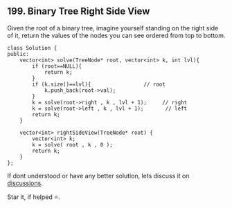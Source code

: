 ## 199. Binary Tree Right Side View

Given the root of a binary tree, imagine yourself standing on the right side of it, return the values of the nodes you can see ordered from top to bottom.

```
class Solution {
public:
    vector<int> solve(TreeNode* root, vector<int> k, int lvl){
        if (root==NULL){
            return k;
        }
        if (k.size()==lvl){                 // root
            k.push_back(root->val);
        }
        k = solve(root->right , k , lvl + 1);     // right
        k = solve(root->left , k , lvl + 1);       // left
        return k;
    }
    
    vector<int> rightSideView(TreeNode* root) {
        vector<int> k;
        k = solve( root , k , 0 );
        return k;
    }
};
```

If dont understood or have any better solution, lets discuss it on [discussions](https://github.com/Jimmy5467/CP/discussions). 

Star it, if helped ⭐.
